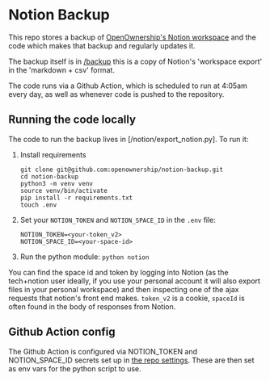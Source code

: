 # Notion Backup

This repo stores a backup of [OpenOwnership's Notion workspace](https://www.notion.so/openownership/OpenOwnership-Home-e6298eada76f4535bc2ea177ba79413e)
and the code which makes that backup and regularly updates it.

The backup itself is in [/backup](https://github.com/openownership/notion-backup/tree/master/backup)
this is a copy of Notion's 'workspace export' in the 'markdown + csv' format.

The code runs via a Github Action, which is scheduled to run at 4:05am every
day, as well as whenever code is pushed to the repository.

## Running the code locally

The code to run the backup lives in [/notion/export_notion.py]. To run it:

1. Install requirements

   ```shell
   git clone git@github.com:openownership/notion-backup.git
   cd notion-backup
   python3 -m venv venv
   source venv/bin/activate
   pip install -r requirements.txt
   touch .env
   ```

2. Set your `NOTION_TOKEN` and `NOTION_SPACE_ID` in the `.env` file:

   ```shell
   NOTION_TOKEN=<your-token_v2>
   NOTION_SPACE_ID=<your-space-id>
   ```

3. Run the python module: `python notion`

You can find the space id and token by logging into Notion (as the tech+notion
user ideally, if you use your personal account it will also export files in your
personal workspace) and then inspecting one of the ajax requests that notion's
front end makes. `token_v2` is a cookie, `spaceId` is often found in the body
of responses from Notion.

## Github Action config

The Github Action is configured via NOTION_TOKEN and NOTION_SPACE_ID secrets set
up in [the repo settings](https://github.com/openownership/notion-backup/settings/secrets).
These are then set as env vars for the python script to use.
